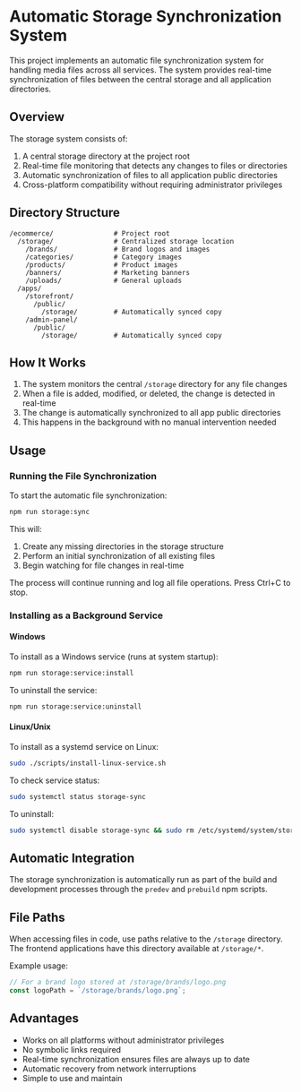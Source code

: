 # Automatic Storage Synchronization System

This project implements an automatic file synchronization system for handling media files across all services. The system provides real-time synchronization of files between the central storage and all application directories.

## Overview

The storage system consists of:

1. A central storage directory at the project root
2. Real-time file monitoring that detects any changes to files or directories
3. Automatic synchronization of files to all application public directories
4. Cross-platform compatibility without requiring administrator privileges

## Directory Structure

```
/ecommerce/               # Project root
  /storage/               # Centralized storage location
    /brands/              # Brand logos and images
    /categories/          # Category images
    /products/            # Product images
    /banners/             # Marketing banners
    /uploads/             # General uploads
  /apps/
    /storefront/
      /public/
        /storage/         # Automatically synced copy
    /admin-panel/
      /public/
        /storage/         # Automatically synced copy
```

## How It Works

1. The system monitors the central `/storage` directory for any file changes
2. When a file is added, modified, or deleted, the change is detected in real-time
3. The change is automatically synchronized to all app public directories
4. This happens in the background with no manual intervention needed

## Usage

### Running the File Synchronization

To start the automatic file synchronization:

```bash
npm run storage:sync
```

This will:
1. Create any missing directories in the storage structure
2. Perform an initial synchronization of all existing files
3. Begin watching for file changes in real-time

The process will continue running and log all file operations. Press Ctrl+C to stop.

### Installing as a Background Service

#### Windows

To install as a Windows service (runs at system startup):

```bash
npm run storage:service:install
```

To uninstall the service:

```bash
npm run storage:service:uninstall
```

#### Linux/Unix

To install as a systemd service on Linux:

```bash
sudo ./scripts/install-linux-service.sh
```

To check service status:

```bash
sudo systemctl status storage-sync
```

To uninstall:

```bash
sudo systemctl disable storage-sync && sudo rm /etc/systemd/system/storage-sync.service
```

## Automatic Integration

The storage synchronization is automatically run as part of the build and development processes through the `predev` and `prebuild` npm scripts.

## File Paths

When accessing files in code, use paths relative to the `/storage` directory. The frontend applications have this directory available at `/storage/*`.

Example usage:

```typescript
// For a brand logo stored at /storage/brands/logo.png
const logoPath = `/storage/brands/logo.png`;
```

## Advantages

- Works on all platforms without administrator privileges
- No symbolic links required
- Real-time synchronization ensures files are always up to date
- Automatic recovery from network interruptions
- Simple to use and maintain 